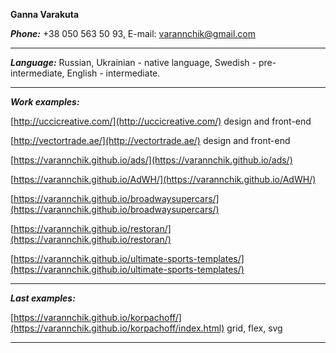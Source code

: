 **Ganna Varakuta**


**_Phone:_** +38 050 563 50 93, E-mail: varannchik@gmail.com

***

_**Language:**_ Russian, Ukrainian - native language, Swedish - pre-intermediate, English - intermediate.

***

**_Work examples:_** 

[http://uccicreative.com/](http://uccicreative.com/) design and front-end

[http://vectortrade.ae/](http://vectortrade.ae/) design and front-end

[https://varannchik.github.io/ads/](https://varannchik.github.io/ads/)

[https://varannchik.github.io/AdWH/](https://varannchik.github.io/AdWH/)

[https://varannchik.github.io/broadwaysupercars/](https://varannchik.github.io/broadwaysupercars/) 

[https://varannchik.github.io/restoran/](https://varannchik.github.io/restoran/)

[https://varannchik.github.io/ultimate-sports-templates/](https://varannchik.github.io/ultimate-sports-templates/)

***

**_Last examples:_**

[https://varannchik.github.io/korpachoff/](https://varannchik.github.io/korpachoff/index.html) grid, flex, svg

***


